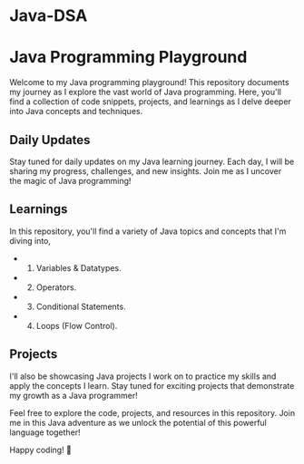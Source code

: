# Java-DSA

# Java Programming Playground

Welcome to my Java programming playground! This repository documents my journey as I explore the vast world of Java programming. Here, you'll find a collection of code snippets, projects, and learnings as I delve deeper into Java concepts and techniques.

## Daily Updates

Stay tuned for daily updates on my Java learning journey. Each day, I will be sharing my progress, challenges, and new insights. Join me as I uncover the magic of Java programming!

## Learnings

In this repository, you'll find a variety of Java topics and concepts that I'm diving into, 

- 01. Variables & Datatypes.
- 02. Operators.
- 03. Conditional Statements.
- 04. Loops (Flow Control).

## Projects

I'll also be showcasing Java projects I work on to practice my skills and apply the concepts I learn. Stay tuned for exciting projects that demonstrate my growth as a Java programmer!

Feel free to explore the code, projects, and resources in this repository. Join me in this Java adventure as we unlock the potential of this powerful language together!

Happy coding! 🚀

